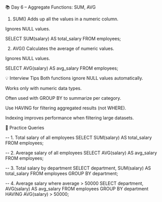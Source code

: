 📚 Day 6 – Aggregate Functions: SUM, AVG

1. SUM()
Adds up all the values in a numeric column.

Ignores NULL values.

SELECT SUM(salary) AS total_salary
FROM employees;

2. AVG()
Calculates the average of numeric values.

Ignores NULL values.

SELECT AVG(salary) AS avg_salary
FROM employees;

💡 Interview Tips
Both functions ignore NULL values automatically.

Works only with numeric data types.

Often used with GROUP BY to summarize per category.

Use HAVING for filtering aggregated results (not WHERE).

Indexing improves performance when filtering large datasets.

📝 Practice Queries

-- 1. Total salary of all employees
SELECT SUM(salary) AS total_salary
FROM employees;

-- 2. Average salary of all employees
SELECT AVG(salary) AS avg_salary
FROM employees;

-- 3. Total salary by department
SELECT department, SUM(salary) AS total_salary
FROM employees
GROUP BY department;

-- 4. Average salary where average > 50000
SELECT department, AVG(salary) AS avg_salary
FROM employees
GROUP BY department
HAVING AVG(salary) > 50000;

